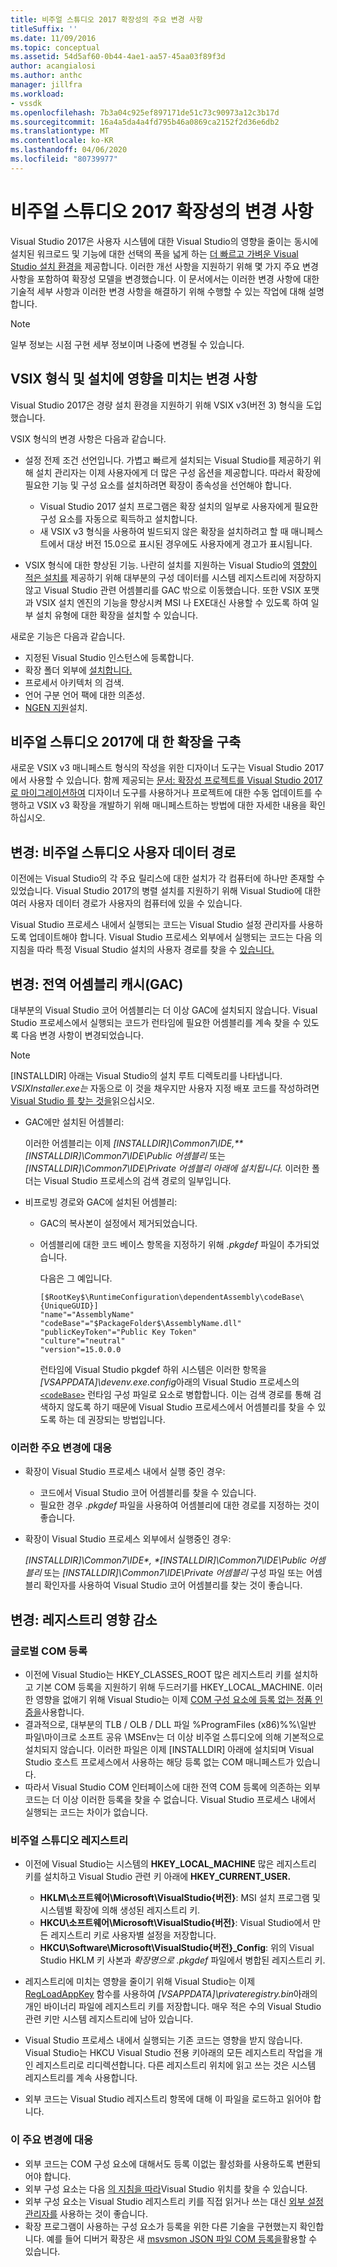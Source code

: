 ```yaml
---
title: 비주얼 스튜디오 2017 확장성의 주요 변경 사항
titleSuffix: ''
ms.date: 11/09/2016
ms.topic: conceptual
ms.assetid: 54d5af60-0b44-4ae1-aa57-45aa03f89f3d
author: acangialosi
ms.author: anthc
manager: jillfra
ms.workload:
- vssdk
ms.openlocfilehash: 7b3a04c925ef897171de51c73c90973a12c3b17d
ms.sourcegitcommit: 16a4a5da4a4fd795b46a0869ca2152f2d36e6db2
ms.translationtype: MT
ms.contentlocale: ko-KR
ms.lasthandoff: 04/06/2020
ms.locfileid: "80739977"
---
```

# <a name="changes-in-visual-studio-2017-extensibility"></a>비주얼 스튜디오 2017 확장성의 변경 사항

Visual Studio 2017은 사용자 시스템에 대한 Visual Studio의 영향을 줄이는 동시에 설치된 워크로드 및 기능에 대한 선택의 폭을 넓게 하는 [더 빠르고 가벼운 Visual Studio 설치 환경을](https://devblogs.microsoft.com/visualstudio/faster-leaner-visual-studio-installer) 제공합니다. 이러한 개선 사항을 지원하기 위해 몇 가지 주요 변경 사항을 포함하여 확장성 모델을 변경했습니다. 이 문서에서는 이러한 변경 사항에 대한 기술적 세부 사항과 이러한 변경 사항을 해결하기 위해 수행할 수 있는 작업에 대해 설명합니다.

> [!NOTE]
> 일부 정보는 시점 구현 세부 정보이며 나중에 변경될 수 있습니다.

## <a name="changes-affecting-vsix-format-and-installation"></a>VSIX 형식 및 설치에 영향을 미치는 변경 사항

Visual Studio 2017은 경량 설치 환경을 지원하기 위해 VSIX v3(버전 3) 형식을 도입했습니다.

VSIX 형식의 변경 사항은 다음과 같습니다.

* 설정 전제 조건 선언입니다. 가볍고 빠르게 설치되는 Visual Studio를 제공하기 위해 설치 관리자는 이제 사용자에게 더 많은 구성 옵션을 제공합니다. 따라서 확장에 필요한 기능 및 구성 요소를 설치하려면 확장이 종속성을 선언해야 합니다.

  * Visual Studio 2017 설치 프로그램은 확장 설치의 일부로 사용자에게 필요한 구성 요소를 자동으로 획득하고 설치합니다.
  * 새 VSIX v3 형식을 사용하여 빌드되지 않은 확장을 설치하려고 할 때 매니페스트에서 대상 버전 15.0으로 표시된 경우에도 사용자에게 경고가 표시됩니다.

* VSIX 형식에 대한 향상된 기능. 나란히 설치를 지원하는 Visual Studio의 [영향이 적은 설치를](https://devblogs.microsoft.com/visualstudio/anatomy-of-a-low-impact-visual-studio-install) 제공하기 위해 대부분의 구성 데이터를 시스템 레지스트리에 저장하지 않고 Visual Studio 관련 어셈블리를 GAC 밖으로 이동했습니다. 또한 VSIX 포맷과 VSIX 설치 엔진의 기능을 향상시켜 MSI 나 EXE대신 사용할 수 있도록 하여 일부 설치 유형에 대한 확장을 설치할 수 있습니다.

새로운 기능은 다음과 같습니다.

* 지정된 Visual Studio 인스턴스에 등록합니다.
* 확장 폴더 외부에 [설치합니다.](set-install-root.md)
* 프로세서 아키텍처 의 검색.
* 언어 구분 언어 팩에 대한 의존성.
* [NGEN 지원](ngen-support.md)설치.

## <a name="build-an-extension-for-visual-studio-2017"></a>비주얼 스튜디오 2017에 대 한 확장을 구축

새로운 VSIX v3 매니페스트 형식의 작성을 위한 디자이너 도구는 Visual Studio 2017에서 사용할 수 있습니다. 함께 제공되는 [문서: 확장성 프로젝트를 Visual Studio 2017로 마이그레이션하여](how-to-migrate-extensibility-projects-to-visual-studio-2017.md) 디자이너 도구를 사용하거나 프로젝트에 대한 수동 업데이트를 수행하고 VSIX v3 확장을 개발하기 위해 매니페스트하는 방법에 대한 자세한 내용을 확인하십시오.

## <a name="change-visual-studio-user-data-path"></a>변경: 비주얼 스튜디오 사용자 데이터 경로

이전에는 Visual Studio의 각 주요 릴리스에 대한 설치가 각 컴퓨터에 하나만 존재할 수 있었습니다. Visual Studio 2017의 병렬 설치를 지원하기 위해 Visual Studio에 대한 여러 사용자 데이터 경로가 사용자의 컴퓨터에 있을 수 있습니다.

Visual Studio 프로세스 내에서 실행되는 코드는 Visual Studio 설정 관리자를 사용하도록 업데이트해야 합니다. Visual Studio 프로세스 외부에서 실행되는 코드는 다음 의 지침을 따라 특정 Visual Studio 설치의 사용자 경로를 찾을 수 [있습니다.](locating-visual-studio.md)

## <a name="change-global-assembly-cache-gac"></a>변경: 전역 어셈블리 캐시(GAC)

대부분의 Visual Studio 코어 어셈블리는 더 이상 GAC에 설치되지 않습니다. Visual Studio 프로세스에서 실행되는 코드가 런타임에 필요한 어셈블리를 계속 찾을 수 있도록 다음 변경 사항이 변경되었습니다.

> [!NOTE]
> [INSTALLDIR] 아래는 Visual Studio의 설치 루트 디렉토리를 나타냅니다. *VSIXInstaller.exe는* 자동으로 이 것을 채우지만 사용자 지정 배포 코드를 작성하려면 [Visual Studio 를 찾는 것을](locating-visual-studio.md)읽으십시오.

* GAC에만 설치된 어셈블리:

  이러한 어셈블리는 이제 <em>[INSTALLDIR]\Common7\IDE,\**[INSTALLDIR]\Common7\IDE\Public 어셈블리</em> 또는 *[INSTALLDIR]\Common7\IDE\Private 어셈블리 아래에 설치됩니다.* 이러한 폴더는 Visual Studio 프로세스의 검색 경로의 일부입니다.

* 비프로빙 경로와 GAC에 설치된 어셈블리:

  * GAC의 복사본이 설정에서 제거되었습니다.
  * 어셈블리에 대한 코드 베이스 항목을 지정하기 위해 *.pkgdef* 파일이 추가되었습니다.

    다음은 그 예입니다.

    ```
    [$RootKey$\RuntimeConfiguration\dependentAssembly\codeBase\{UniqueGUID}]
    "name"="AssemblyName" "codeBase"="$PackageFolder$\AssemblyName.dll"
    "publicKeyToken"="Public Key Token"
    "culture"="neutral"
    "version"=15.0.0.0
    ```

    런타임에 Visual Studio pkgdef 하위 시스템은 이러한 항목을 *[VSAPPDATA]\devenv.exe.config*아래의 Visual Studio 프로세스의 [`<codeBase>`](/dotnet/framework/configure-apps/file-schema/runtime/codebase-element) 런타임 구성 파일로 요소로 병합합니다. 이는 검색 경로를 통해 검색하지 않도록 하기 때문에 Visual Studio 프로세스에서 어셈블리를 찾을 수 있도록 하는 데 권장되는 방법입니다.

### <a name="reacting-to-this-breaking-change"></a>이러한 주요 변경에 대응

* 확장이 Visual Studio 프로세스 내에서 실행 중인 경우:

  * 코드에서 Visual Studio 코어 어셈블리를 찾을 수 있습니다.
  * 필요한 경우 *.pkgdef* 파일을 사용하여 어셈블리에 대한 경로를 지정하는 것이 좋습니다.

* 확장이 Visual Studio 프로세스 외부에서 실행중인 경우:

  <em>[INSTALLDIR]\Common7\IDE\*, *[INSTALLDIR]\Common7\IDE\Public 어셈블리</em> 또는 *[INSTALLDIR]\Common7\IDE\Private 어셈블리* 구성 파일 또는 어셈블리 확인자를 사용하여 Visual Studio 코어 어셈블리를 찾는 것이 좋습니다.

## <a name="change-reduce-registry-impact"></a>변경: 레지스트리 영향 감소

### <a name="global-com-registration"></a>글로벌 COM 등록

* 이전에 Visual Studio는 HKEY_CLASSES_ROOT 많은 레지스트리 키를 설치하고 기본 COM 등록을 지원하기 위해 두드러기를 HKEY_LOCAL_MACHINE. 이러한 영향을 없애기 위해 Visual Studio는 이제 [COM 구성 요소에 등록 없는 정품 인증을](https://msdn.microsoft.com/library/ms973913.aspx)사용합니다.
* 결과적으로, 대부분의 TLB / OLB / DLL 파일 %ProgramFiles (x86)%%\일반 파일\마이크로 소프트 공유 \MSEnv는 더 이상 비주얼 스튜디오에 의해 기본적으로 설치되지 않습니다. 이러한 파일은 이제 [INSTALLDIR] 아래에 설치되며 Visual Studio 호스트 프로세스에서 사용하는 해당 등록 없는 COM 매니페스트가 있습니다.
* 따라서 Visual Studio COM 인터페이스에 대한 전역 COM 등록에 의존하는 외부 코드는 더 이상 이러한 등록을 찾을 수 없습니다. Visual Studio 프로세스 내에서 실행되는 코드는 차이가 없습니다.

### <a name="visual-studio-registry"></a>비주얼 스튜디오 레지스트리

* 이전에 Visual Studio는 시스템의 **HKEY_LOCAL_MACHINE** 많은 레지스트리 키를 설치하고 Visual Studio 관련 키 아래에 **HKEY_CURRENT_USER.**

  * **HKLM\소프트웨어\Microsoft\VisualStudio\{버전}**: MSI 설치 프로그램 및 시스템별 확장에 의해 생성된 레지스트리 키.
  * **HKCU\소프트웨어\Microsoft\VisualStudio\{버전}**: Visual Studio에서 만든 레지스트리 키로 사용자별 설정을 저장합니다.
  * **HKCU\Software\Microsoft\VisualStudio\{버전}_Config**: 위의 Visual Studio HKLM 키 사본과 *확장명으로 .pkgdef* 파일에서 병합된 레지스트리 키.

* 레지스트리에 미치는 영향을 줄이기 위해 Visual Studio는 이제 [RegLoadAppKey](/windows/desktop/api/winreg/nf-winreg-regloadappkeya) 함수를 사용하여 *[VSAPPDATA]\privateregistry.bin*아래의 개인 바이너리 파일에 레지스트리 키를 저장합니다. 매우 적은 수의 Visual Studio 관련 키만 시스템 레지스트리에 남아 있습니다.
* Visual Studio 프로세스 내에서 실행되는 기존 코드는 영향을 받지 않습니다. Visual Studio는 HKCU Visual Studio 전용 키아래의 모든 레지스트리 작업을 개인 레지스트리로 리디렉션합니다. 다른 레지스트리 위치에 읽고 쓰는 것은 시스템 레지스트리를 계속 사용합니다.
* 외부 코드는 Visual Studio 레지스트리 항목에 대해 이 파일을 로드하고 읽어야 합니다.

### <a name="react-to-this-breaking-change"></a>이 주요 변경에 대응

* 외부 코드는 COM 구성 요소에 대해서도 등록 이없는 활성화를 사용하도록 변환되어야 합니다.
* 외부 구성 요소는 다음 [의 지침을 따라](https://devblogs.microsoft.com/setup/changes-to-visual-studio-15-setup)Visual Studio 위치를 찾을 수 있습니다.
* 외부 구성 요소는 Visual Studio 레지스트리 키를 직접 읽거나 쓰는 대신 [외부 설정 관리자를](/dotnet/api/microsoft.visualstudio.settings.externalsettingsmanager) 사용하는 것이 좋습니다.
* 확장 프로그램이 사용하는 구성 요소가 등록을 위한 다른 기술을 구현했는지 확인합니다. 예를 들어 디버거 확장은 새 [msvsmon JSON 파일 COM 등록을](migrate-debugger-COM-registration.md)활용할 수 있습니다.
